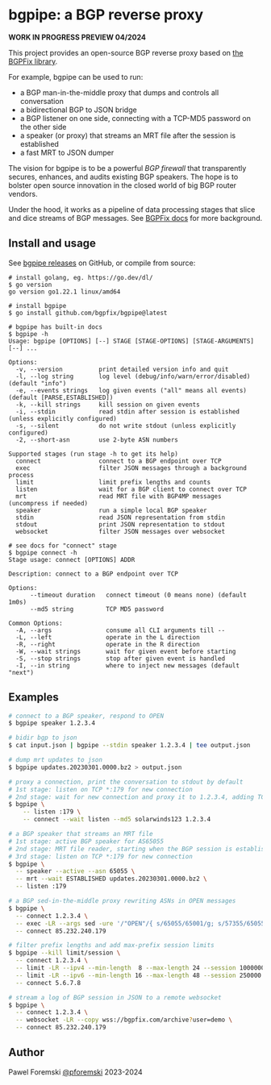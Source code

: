 # bgpipe: a BGP reverse proxy

**WORK IN PROGRESS PREVIEW 04/2024**

This project provides an open-source BGP reverse proxy based on [the BGPFix library](https://github.com/bgpfix/bgpfix).

For example, bgpipe can be used to run:

 * a BGP man-in-the-middle proxy that dumps and controls all conversation
 * a bidirectional BGP to JSON bridge
 * a BGP listener on one side, connecting with a TCP-MD5 password on the other side
 * a speaker (or proxy) that streams an MRT file after the session is established
 * a fast MRT to JSON dumper
 
The vision for bgpipe is to be a powerful *BGP firewall* that transparently secures, enhances, and audits existing BGP speakers. The hope is to bolster open source innovation in the closed world of big BGP router vendors.

Under the hood, it works as a pipeline of data processing stages that slice and dice streams of BGP messages. See [BGPFix docs](https://github.com/bgpfix/bgpfix) for more background.

## Install and usage

See [bgpipe releases](https://github.com/bgpfix/bgpipe/releases/) on GitHub, or compile from source:

```
# install golang, eg. https://go.dev/dl/
$ go version
go version go1.22.1 linux/amd64

# install bgpipe
$ go install github.com/bgpfix/bgpipe@latest

# bgpipe has built-in docs
$ bgpipe -h
Usage: bgpipe [OPTIONS] [--] STAGE [STAGE-OPTIONS] [STAGE-ARGUMENTS] [--] ...

Options:
  -v, --version          print detailed version info and quit
  -l, --log string       log level (debug/info/warn/error/disabled) (default "info")
  -e, --events strings   log given events ("all" means all events) (default [PARSE,ESTABLISHED])
  -k, --kill strings     kill session on given events
  -i, --stdin            read stdin after session is established (unless explicitly configured)
  -s, --silent           do not write stdout (unless explicitly configured)
  -2, --short-asn        use 2-byte ASN numbers

Supported stages (run stage -h to get its help)
  connect                connect to a BGP endpoint over TCP
  exec                   filter JSON messages through a background process
  limit                  limit prefix lengths and counts
  listen                 wait for a BGP client to connect over TCP
  mrt                    read MRT file with BGP4MP messages (uncompress if needed)
  speaker                run a simple local BGP speaker
  stdin                  read JSON representation from stdin
  stdout                 print JSON representation to stdout
  websocket              filter JSON messages over websocket

# see docs for "connect" stage
$ bgpipe connect -h
Stage usage: connect [OPTIONS] ADDR

Description: connect to a BGP endpoint over TCP

Options:
      --timeout duration   connect timeout (0 means none) (default 1m0s)
      --md5 string         TCP MD5 password

Common Options:
  -A, --args               consume all CLI arguments till --
  -L, --left               operate in the L direction
  -R, --right              operate in the R direction
  -W, --wait strings       wait for given event before starting
  -S, --stop strings       stop after given event is handled
  -I, --in string          where to inject new messages (default "next")
```

## Examples

```bash
# connect to a BGP speaker, respond to OPEN
$ bgpipe speaker 1.2.3.4

# bidir bgp to json
$ cat input.json | bgpipe --stdin speaker 1.2.3.4 | tee output.json

# dump mrt updates to json
$ bgpipe updates.20230301.0000.bz2 > output.json

# proxy a connection, print the conversation to stdout by default
# 1st stage: listen on TCP *:179 for new connection
# 2nd stage: wait for new connection and proxy it to 1.2.3.4, adding TCP-MD5
$ bgpipe \
	-- listen :179 \
	-- connect --wait listen --md5 solarwinds123 1.2.3.4

# a BGP speaker that streams an MRT file
# 1st stage: active BGP speaker for AS65055
# 2nd stage: MRT file reader, starting when the BGP session is established
# 3rd stage: listen on TCP *:179 for new connection
$ bgpipe \
  -- speaker --active --asn 65055 \
  -- mrt --wait ESTABLISHED updates.20230301.0000.bz2 \
  -- listen :179

# a BGP sed-in-the-middle proxy rewriting ASNs in OPEN messages
$ bgpipe \
  -- connect 1.2.3.4 \
  -- exec -LR --args sed -ure '/"OPEN"/{ s/65055/65001/g; s/57355/65055/g }' \
  -- connect 85.232.240.179

# filter prefix lengths and add max-prefix session limits
$ bgpipe --kill limit/session \
  -- connect 1.2.3.4 \
  -- limit -LR --ipv4 --min-length  8 --max-length 24 --session 1000000 \
  -- limit -LR --ipv6 --min-length 16 --max-length 48 --session 250000 \
  -- connect 5.6.7.8

# stream a log of BGP session in JSON to a remote websocket
$ bgpipe \
  -- connect 1.2.3.4 \
  -- websocket -LR --copy wss://bgpfix.com/archive?user=demo \
  -- connect 85.232.240.179
```

## Author

Pawel Foremski [@pforemski](https://twitter.com/pforemski) 2023-2024
